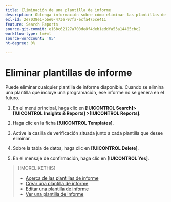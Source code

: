 ```yaml
---
title: Eliminación de una plantilla de informe
description: Obtenga información sobre cómo eliminar las plantillas de informes.
exl-id: 2e7038e1-bbe0-473e-97fa-ecfa475ce411
feature: Search Reports
source-git-commit: e16bc62127a708de8f4deb1eddfa53a14405cbc2
workflow-type: tm+mt
source-wordcount: '85'
ht-degree: 0%

---
```


# Eliminar plantillas de informe

Puede eliminar cualquier plantilla de informe disponible. Cuando se elimina una plantilla que incluye una programación, ese informe no se genera en el futuro.

1. En el menú principal, haga clic en **[!UICONTROL Search]> [!UICONTROL Insights & Reports] >[!UICONTROL Reports]**.

1. Haga clic en la ficha **[!UICONTROL Templates]**.

1. Active la casilla de verificación situada junto a cada plantilla que desee eliminar.

1. Sobre la tabla de datos, haga clic en **[!UICONTROL Delete]**.

1. En el mensaje de confirmación, haga clic en **[!UICONTROL Yes]**.

>[!MORELIKETHIS]
>
>* [Acerca de las plantillas de informe](template-about.md)
>* [Crear una plantilla de informe](template-create.md)
>* [Editar una plantilla de informe](template-edit.md)
>* [Ver una plantilla de informe](template-view.md)
